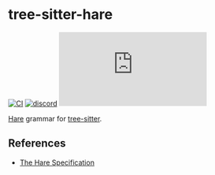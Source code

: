 # tree-sitter-hare

[![CI][ci]](https://github.com/omasanori/tree-sitter-hare/actions/workflows/ci.yml)
[![discord][discord]](https://discord.gg/w7nTvsVJhm)
[![matrix][matrix]](https://matrix.to/#/#tree-sitter-chat:matrix.org)

[Hare][hare] grammar for [tree-sitter][tree-sitter].

## References

- [The Hare Specification](https://harelang.org/specification)

[ci]: https://img.shields.io/github/actions/workflow/status/omasanori/tree-sitter-hare/ci.yml?logo=github&label=CI
[discord]: https://img.shields.io/discord/1063097320771698699?logo=discord&label=discord
[matrix]: https://img.shields.io/matrix/tree-sitter-chat%3Amatrix.org?logo=matrix&label=matrix
[hare]: https://harelang.org/
[tree-sitter]: https://github.com/tree-sitter/tree-sitter

<!--
  -- Copyright 2024 Masanori Ogino
  -- SPDX-License-Identifier: MIT
  -->
